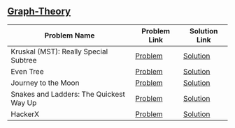 ## [Graph-Theory](https://www.hackerrank.com/domains/algorithms/graph-theory)

Problem Name|Problem Link|Solution Link
---|---|---
Kruskal (MST): Really Special Subtree|[Problem](https://www.hackerrank.com/challenges/kruskalmstrsub/problem)|[Solution](./kruskalmstrsub.java)
Even Tree|[Problem](https://www.hackerrank.com/challenges/even-tree/problem)|[Solution](./even-tree.java)
Journey to the Moon|[Problem](https://www.hackerrank.com/challenges/journey-to-the-moon/problem)|[Solution](./journey-to-the-moon.cpp)
Snakes and Ladders: The Quickest Way Up|[Problem](https://www.hackerrank.com/challenges/the-quickest-way-up/problem)|[Solution](./snakes_and_ladders.cpp)
HackerX|[Problem](https://www.hackerrank.com/challenges/missile-defend/problem)|[Solution](./hackerX.cpp)
